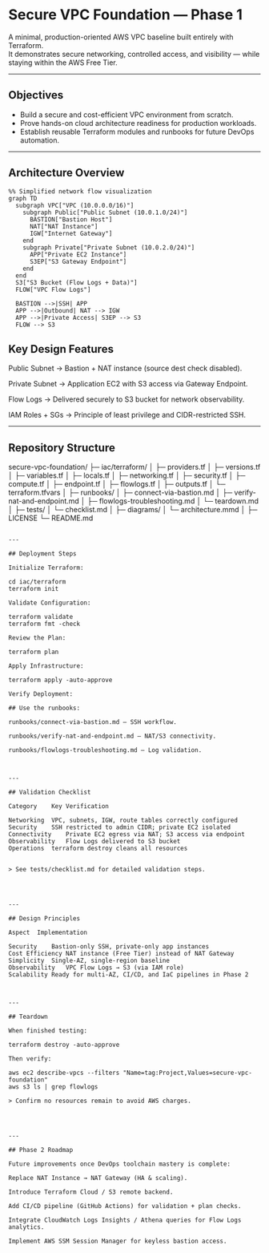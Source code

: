 <!--
README for: Secure VPC Foundation — Phase 1
Author: Naseeb Helali
Purpose:
- Provide a production-style yet Free-Tier-friendly baseline for AWS networking.
- Demonstrate Terraform proficiency, infrastructure organization, and operational maturity.
-->

# Secure VPC Foundation — Phase 1

A minimal, production-oriented AWS VPC baseline built entirely with Terraform.  
It demonstrates secure networking, controlled access, and visibility — while staying within the AWS Free Tier.

---

## Objectives
- Build a secure and cost-efficient VPC environment from scratch.  
- Prove hands-on cloud architecture readiness for production workloads.  
- Establish reusable Terraform modules and runbooks for future DevOps automation.  

---

## Architecture Overview

```mermaid
%% Simplified network flow visualization
graph TD
  subgraph VPC["VPC (10.0.0.0/16)"]
    subgraph Public["Public Subnet (10.0.1.0/24)"]
      BASTION["Bastion Host"]
      NAT["NAT Instance"]
      IGW["Internet Gateway"]
    end
    subgraph Private["Private Subnet (10.0.2.0/24)"]
      APP["Private EC2 Instance"]
      S3EP["S3 Gateway Endpoint"]
    end
  end
  S3["S3 Bucket (Flow Logs + Data)"]
  FLOW["VPC Flow Logs"]

  BASTION -->|SSH| APP
  APP -->|Outbound| NAT --> IGW
  APP -->|Private Access| S3EP --> S3
  FLOW --> S3
```
## Key Design Features

Public Subnet → Bastion + NAT instance (source dest check disabled).

Private Subnet → Application EC2 with S3 access via Gateway Endpoint.

Flow Logs → Delivered securely to S3 bucket for network observability.

IAM Roles + SGs → Principle of least privilege and CIDR-restricted SSH.



---

## Repository Structure

secure-vpc-foundation/
├─ iac/terraform/
│  ├─ providers.tf
│  ├─ versions.tf
│  ├─ variables.tf
│  ├─ locals.tf
│  ├─ networking.tf
│  ├─ security.tf
│  ├─ compute.tf
│  ├─ endpoint.tf
│  ├─ flowlogs.tf
│  ├─ outputs.tf
│  └─ terraform.tfvars
│
├─ runbooks/
│  ├─ connect-via-bastion.md
│  ├─ verify-nat-and-endpoint.md
│  ├─ flowlogs-troubleshooting.md
│  └─ teardown.md
│
├─ tests/
│  └─ checklist.md
│
├─ diagrams/
│  └─ architecture.mmd
│
├─ LICENSE
└─ README.md
```

---

## Deployment Steps

Initialize Terraform: 

cd iac/terraform
terraform init

Validate Configuration: 

terraform validate
terraform fmt -check

Review the Plan: 

terraform plan

Apply Infrastructure: 

terraform apply -auto-approve

Verify Deployment: 

## Use the runbooks:

runbooks/connect-via-bastion.md — SSH workflow.

runbooks/verify-nat-and-endpoint.md — NAT/S3 connectivity.

runbooks/flowlogs-troubleshooting.md — Log validation.



---

## Validation Checklist

Category	Key Verification

Networking	VPC, subnets, IGW, route tables correctly configured
Security	SSH restricted to admin CIDR; private EC2 isolated
Connectivity	Private EC2 egress via NAT; S3 access via endpoint
Observability	Flow Logs delivered to S3 bucket
Operations	terraform destroy cleans all resources


> See tests/checklist.md for detailed validation steps.




---

## Design Principles

Aspect	Implementation

Security	Bastion-only SSH, private-only app instances
Cost Efficiency	NAT instance (Free Tier) instead of NAT Gateway
Simplicity	Single-AZ, single-region baseline
Observability	VPC Flow Logs → S3 (via IAM role)
Scalability	Ready for multi-AZ, CI/CD, and IaC pipelines in Phase 2



---

## Teardown

When finished testing:

terraform destroy -auto-approve

Then verify:

aws ec2 describe-vpcs --filters "Name=tag:Project,Values=secure-vpc-foundation"
aws s3 ls | grep flowlogs

> Confirm no resources remain to avoid AWS charges.




---

## Phase 2 Roadmap

Future improvements once DevOps toolchain mastery is complete:

Replace NAT Instance → NAT Gateway (HA & scaling).

Introduce Terraform Cloud / S3 remote backend.

Add CI/CD pipeline (GitHub Actions) for validation + plan checks.

Integrate CloudWatch Logs Insights / Athena queries for Flow Logs analytics.

Implement AWS SSM Session Manager for keyless bastion access.
